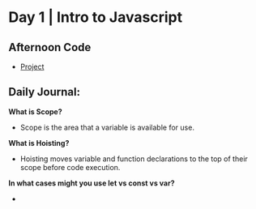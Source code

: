# Day 1 | Intro to Javascript

## Afternoon Code
+ [Project](link)

## Daily Journal:

**What is Scope?**

+ Scope is the area that a variable is available for use.

**What is Hoisting?**

+ Hoisting moves variable and function declarations to the top of their scope before code execution.

**In what cases might you use let vs const vs var?**

+ 